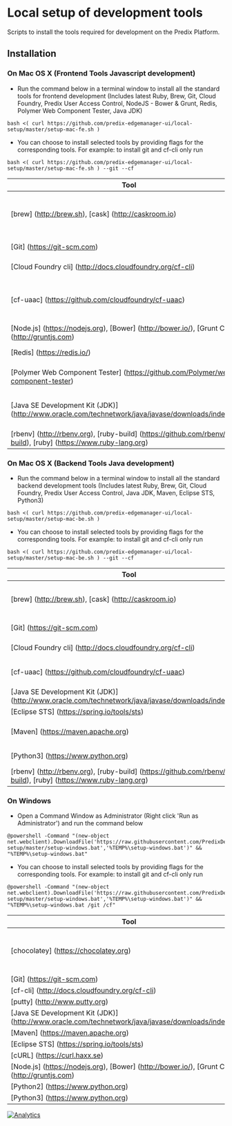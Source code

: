 # Local setup of development tools

Scripts to install the tools required for development on the Predix Platform.

## Installation

### On Mac OS X (Frontend Tools Javascript development)

* Run the command below in a terminal window to install all the standard tools for frontend development (Includes latest Ruby, Brew, Git, Cloud Foundry, Predix User Access Control, NodeJS - Bower & Grunt, Redis, Polymer Web Component Tester, Java JDK)
```
bash <( curl https://github.com/predix-edgemanager-ui/local-setup/master/setup-mac-fe.sh )
```
* You can choose to install selected tools by providing flags for the corresponding tools.
For example: to install git and cf-cli only run
```
bash <( curl https://github.com/predix-edgemanager-ui/local-setup/master/setup-mac-fe.sh ) --git --cf
```

Tool | Flag | Notes
--- | --- | ---
[brew] (http://brew.sh), [cask] (http://caskroom.io) | | Required to manage the installation of tools
[Git] (https://git-scm.com) | --git | Git Repository
[Cloud Foundry cli] (http://docs.cloudfoundry.org/cf-cli) | --cf | Used for Predix
[cf-uaac] (https://github.com/cloudfoundry/cf-uaac) | --uaac | (Frontend) User Access Control for Predix 
[Node.js] (https://nodejs.org), [Bower] (http://bower.io/), [Grunt CLI] (http://gruntjs.com) | --nodejs | (Frontend) UI Tools
[Redis] (https://redis.io/) | --redis | Datastore
[Polymer Web Component Tester] (https://github.com/Polymer/web-component-tester) | --wct | (Frontend) UI testing tool
[Java SE Development Kit (JDK)] (http://www.oracle.com/technetwork/java/javase/downloads/index.html) | --jdk | Language Used for Frontend Testing
[rbenv] (http://rbenv.org), [ruby-build] (https://github.com/rbenv/ruby-build), [ruby] (https://www.ruby-lang.org) | | 


### On Mac OS X (Backend Tools Java development)

* Run the command below in a terminal window to install all the standard backend development tools (Includes latest Ruby, Brew, Git, Cloud Foundry, Predix User Access Control, Java JDK, Maven, Eclipse STS, Python3)
```
bash <( curl https://github.com/predix-edgemanager-ui/local-setup/master/setup-mac-be.sh )
```
* You can choose to install selected tools by providing flags for the corresponding tools.
For example: to install git and cf-cli only run
```
bash <( curl https://github.com/predix-edgemanager-ui/local-setup/master/setup-mac-be.sh ) --git --cf
```

Tool | Flag | Notes
--- | --- | ---
[brew] (http://brew.sh), [cask] (http://caskroom.io) | | Required to manage the installation of tools
[Git] (https://git-scm.com) | --git | Git Repository
[Cloud Foundry cli] (http://docs.cloudfoundry.org/cf-cli) | --cf | Used for Predix
[cf-uaac] (https://github.com/cloudfoundry/cf-uaac) | --uaac | User Access Control for Predix 
[Java SE Development Kit (JDK)] (http://www.oracle.com/technetwork/java/javase/downloads/index.html) | --jdk | Language
[Eclipse STS] (https://spring.io/tools/sts) | --sts | Spring IDE
[Maven] (https://maven.apache.org) | --maven | Software Build Management
[Python3] (https://www.python.org) | --python3 | Language
[rbenv] (http://rbenv.org), [ruby-build] (https://github.com/rbenv/ruby-build), [ruby] (https://www.ruby-lang.org) | | 



### On Windows
* Open a Command Window as Administrator (Right click 'Run as Administrator') and run the command below
```
@powershell -Command "(new-object net.webclient).DownloadFile('https://raw.githubusercontent.com/PredixDev/local-setup/master/setup-windows.bat','%TEMP%\setup-windows.bat')" && "%TEMP%\setup-windows.bat"
```
* You can choose to install selected tools by providing flags for the corresponding tools.
For example: to install git and cf-cli only run
```
@powershell -Command "(new-object net.webclient).DownloadFile('https://raw.githubusercontent.com/PredixDev/local-setup/master/setup-windows.bat','%TEMP%\setup-windows.bat')" && "%TEMP%\setup-windows.bat /git /cf"
```

Tool | Flag | Notes
--- | --- | ---
[chocolatey] (https://chocolatey.org) | | Required to manage the installation of tools
[Git] (https://git-scm.com) | /git |
[cf-cli] (http://docs.cloudfoundry.org/cf-cli) | /cf |
[putty] (http://www.putty.org) | /putty |
[Java SE Development Kit (JDK)] (http://www.oracle.com/technetwork/java/javase/downloads/index.html) | /jdk |
[Maven] (https://maven.apache.org) | /maven |
[Eclipse STS] (https://spring.io/tools/sts) | /sts |
[cURL] (https://curl.haxx.se) | /curl |
[Node.js] (https://nodejs.org), [Bower] (http://bower.io/), [Grunt CLI] (http://gruntjs.com) | /nodejs |
[Python2] (https://www.python.org) | /python2 |
[Python3] (https://www.python.org) | /python3 |

[![Analytics](https://ga-beacon.appspot.com/UA-82773213-1/local-setup/readme?pixel)](https://github.com/PredixDev)
